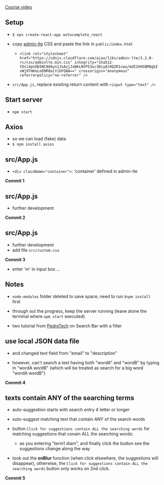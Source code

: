 [Course video](https://www.youtube.com/watch?v=Q2aky3eeO40)

## Setup

- `$ npx create-react-app autocomplete_react`
- copy [admin-lte](https://cdnjs.com/libraries/admin-lte) CSS and paste the link in `public/index.html`

  - `<link rel="stylesheet" href="https://cdnjs.cloudflare.com/ajax/libs/admin-lte/3.2.0-rc/css/adminlte.min.css" integrity="sha512-YOsl4pnOb5NC868yn1JxAzjJsWkLNtP53uc3OcyAl0Q2R1cwo/mdI1hHSQM8gbIxWj97mKeLoD9R0aiYibFQAA==" crossorigin="anonymous" referrerpolicy="no-referrer" />`

- `src/App.js`, replace existing return content with `<input type="text" />`

## Start server

- `npm start`

## Axios

- so we can load (fake) data
- `$ npm install axios`

## src/App.js

- `<div className="container">`: 'container' defined in admin-lte

**Commit 1**

## src/App.js

- further development

**Commit 2**

## src/App.js

- further development
- add file `src/custom.css`

**Commit 3**

- enter 'm' in input box ...

## Notes

- `node-modules` folder deleted to save space; need to run `$npm install` first
- through out the progress, keep the server running (leave alone the terminal where `npm start` executed)

- two tutorial from [PedroTech](https://www.youtube.com/watch?v=mZvKPtH9Fzo) on Search Bar with a filter

## use local JSON data file

- and changed text field from "email" to "description"

- however, can't search a text having both "wordA" and "wordB" by typing in "wordA wordB" (which will be treated as search for a big word "wordA wordB")

**Commit 4**

## texts contain ANY of the searching terms

- auto-suggestion starts with search entry 4 letter or longer
- suto-suggest matching text that contain ANY of the search words
- button `Click for suggestions contain ALL the searching words` for matching suggestions that conain ALL the searching words:

  - as you entering "term1 diam", and finally click the button see the suggestions change along the way

- took out the **onBlur** function (when click elsewhere, the suggestions will disappear), otherwise, the `Click for suggestions contain ALL the searching words` button only works on 2nd click.

**Commit 5**
